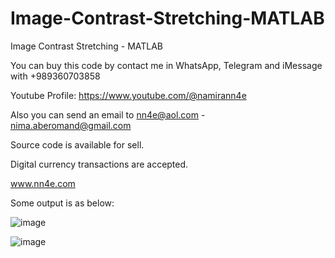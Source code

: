 # Image-Contrast-Stretching-MATLAB
Image Contrast Stretching - MATLAB

You can buy this code by contact me in WhatsApp, Telegram and iMessage with +989360703858

Youtube Profile: https://www.youtube.com/@namirann4e

Also you can send an email to nn4e@aol.com - nima.aberomand@gmail.com

Source code is available for sell.

Digital currency transactions are accepted.

www.nn4e.com

Some output is as below:

![image](https://github.com/user-attachments/assets/c0b9d101-978e-4f6f-a565-3e96e5b8b38c)

![image](https://github.com/user-attachments/assets/aa35fdc2-cecb-4847-bd62-990cfed7160d)
